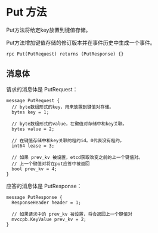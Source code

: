 # Put 方法

Put方法将给定key放置到键值存储。

Put方法增加键值存储的修订版本并在事件历史中生成一个事件。

```grpc
rpc Put(PutRequest) returns (PutResponse) {}
```

## 消息体

请求的消息体是 PutRequest：

```grpc
message PutRequest {
  // byte数组形式的key，用来放置到键值对存储。
  bytes key = 1;

  // byte数组形式的value，在键值对存储中和key关联。
  bytes value = 2;

  // 在键值存储中和key关联的租约id。0代表没有租约。
  int64 lease = 3;

  // 如果 prev_kv 被设置，etcd获取改变之前的上一个键值对。
  // 上一个键值对将在put应答中被返回
  bool prev_kv = 4;
}
```

应答的消息体是 PutResponse：

```grpc
message PutResponse {
  ResponseHeader header = 1;

  // 如果请求中的 prev_kv 被设置，将会返回上一个键值对
  mvccpb.KeyValue prev_kv = 2;
}
```

